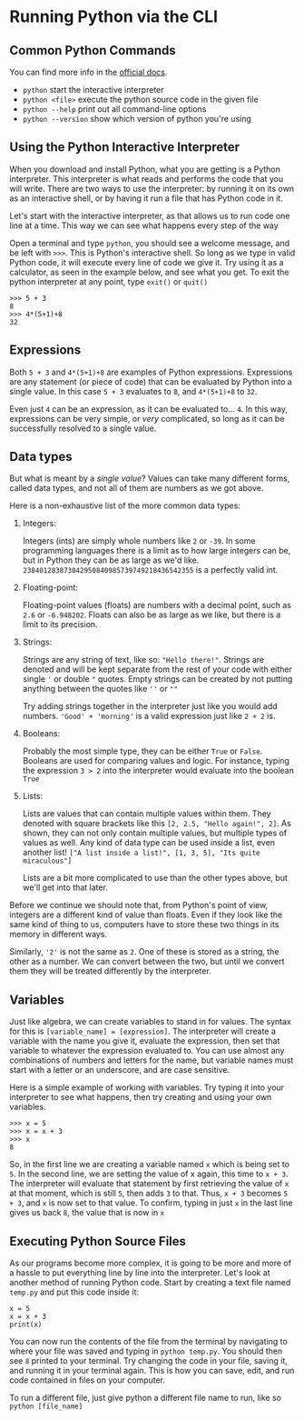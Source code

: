 
# Running Python via the CLI

## Common Python Commands

You can find more info in the [official docs](https://docs.python.org/3/using/cmdline.html).


- `python` start the interactive interpreter
- `python <file>` execute the python source code in the given file
- `python --help` print out all command-line options
- `python --version` show which version of python you're using

## Using the Python Interactive Interpreter

When you download and install Python, what you are getting is a Python interpreter. This interpreter is what reads and performs the code that you will write. There are two ways to use the interpreter: by running it on its own as an interactive shell, or by having it run a file that has Python code in it.

Let's start with the interactive interpreter, as that allows us to run code one line at a time. This way we can see what happens every step of the way

Open a terminal and type `python`, you should see a welcome message, and be left with `>>>`. This is Python's interactive shell. So long as we type in valid Python code, it will execute every line of code we give it. Try using it as a calculator, as seen in the example below, and see what you get. To exit the python interpreter at any point, type `exit()` or `quit()`

```
>>> 5 + 3
8
>>> 4*(5+1)+8
32
```

## Expressions

Both `5 + 3` and `4*(5+1)+8` are examples of Python expressions. Expressions are any statement (or piece of code) that can be evaluated by Python into a single value. In this case `5 + 3` evaluates to `8`, and `4*(5+1)+8` to `32`.

Even just `4` can be an expression, as it can be evaluated to... `4`. In this way, expressions can be very simple, or *very* complicated, so long as it can be successfully resolved to a single value.

## Data types

But what is meant by a *single value*? Values can take many different forms, called data types, and not all of them are numbers as we got above.

Here is a non-exhaustive list of the more common data types:

1. Integers:

   Integers (ints) are simply whole numbers like `2` or `-39`. In some programming languages there is a limit as to how large integers can be, but in Python they can be as large as we'd like. `238401283873042950840985739749218436542355` is a perfectly valid int.

2. Floating-point:

   Floating-point values (floats) are numbers with a decimal point, such as `2.6` or `-6.948202`. Floats can also be as large as we like, but there is a limit to its precision.

3. Strings:

   Strings are any string of text, like so: `"Hello there!"`. Strings are denoted and will be kept separate from the rest of your code with either single `'` or double `"` quotes. Empty strings can be created by not putting anything between the quotes like `''` or `""`

   Try adding strings together in the interpreter just like you would add numbers. `'Good' + 'morning'` is a valid expression just like `2 + 2` is.

4. Booleans:

   Probably the most simple type, they can be either `True` or `False`. Booleans are used for comparing values and logic. For instance, typing the expression `3 > 2` into the interpreter would evaluate into the boolean `True`

5. Lists:

   Lists are values that can contain multiple values within them. They denoted with square brackets like this `[2, 2.5, "Hello again!", 2]`. As shown, they can not only contain multiple values, but multiple types of values as well. Any kind of data type can be used inside a list, even another list! `["A list inside a list!", [1, 3, 5], "Its quite miraculous"]`

   Lists are a bit more complicated to use than the other types above, but we'll get into that later.

Before we continue we should note that, from Python's point of view, integers are a different kind of value than floats. Even if they look like the same kind of thing to us, computers have to store these two things in its memory in different ways.

Similarly, `'2'` is not the same as `2`. One of these is stored as a string, the other as a number. We can convert between the two, but until we convert them they will be treated differently by the interpreter.

## Variables

Just like algebra, we can create variables to stand in for values. The syntax for this is `[variable_name] = [expression]`. The interpreter will create a variable with the name you give it, evaluate the expression, then set that variable to whatever the expression evaluated to. You can use almost any combinations of numbers and letters for the name, but variable names must start with a letter or an underscore, and are case sensitive.

Here is a simple example of working with variables. Try typing it into your interpreter to see what happens, then try creating and using your own variables.

```
>>> x = 5
>>> x = x + 3
>>> x
8
```

So, in the first line we are creating a variable named `x` which is being set to `5`. In the second line, we are setting the value of x again, this time to `x + 3`. The interpreter will evaluate that statement by first retrieving the value of `x` at that moment, which is still `5`, then adds `3` to that. Thus, `x + 3` becomes `5 + 3`, and `x` is now set to that value. To confirm, typing in just `x` in the last line gives us back `8`, the value that is now in `x`


## Executing Python Source Files

As our programs become more complex, it is going to be more and more of a hassle to put everything line by line into the interpreter. Let's look at another method of running Python code. Start by creating a text file named `temp.py` and put this code inside it:

```
x = 5
x = x + 3
print(x)
```

You can now run the contents of the file from the terminal by navigating to where your file was saved and typing in `python temp.py`. You should then see `8` printed to your terminal. Try changing the code in your file, saving it, and running it in your terminal again. This is how you can save, edit, and run code contained in files on your computer.

To run a different file, just give python a different file name to run, like so `python [file_name]`
